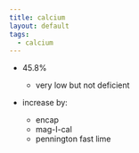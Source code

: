 ```yaml
---
title: calcium
layout: default
tags:
  - calcium
---
```


- 45.8%
  - very low but not deficient
  
- increase by:
  - encap
  - mag-I-cal
  - pennington fast lime
